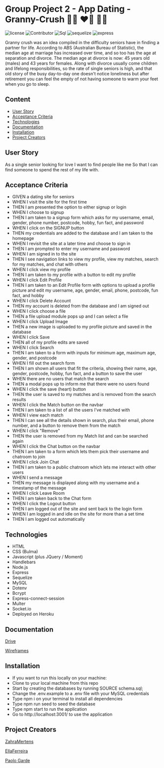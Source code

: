 # Group Project 2 - App Dating - Granny-Crush 👵🏻 ❤️‍🔥 👴🏼

![license](https://img.shields.io/github/license/ZahraMertens/granny-crush)
![Contributor](https://img.shields.io/badge/Contributor-3-green.svg) 
![Sql](https://img.shields.io/badge/Npm-MySql-red.svg) 
![sequelize](https://img.shields.io/badge/Npm-sequelize-red.svg) 
![express](https://img.shields.io/badge/Npm-expressJs-red.svg)

Granny crush was an idea compiled in the difficulty seniors have in finding a partner for life.
According to ABS (Australian Bureau of Statistic), the median age at marriage has increased over time, and so too has the age at separation and divorce. The median age at divorce is now: 45 years old (males) and 43 years for females.
Along with divorce usually come children and lifelong responsibilities, so the rate of single seniors is high, and that old story of the busy day-to-day one doesn't notice loneliness but after retirement you can feel the empty of not having someone to warm your feet when you go to sleep.

## Content

- [User Story](#user-story)
- [Acceptance Criteria](#acceptance-criteria)
- [Technologies](#technologies)
- [Documentation](#documentation)
- [Installation](#installation)
- [Project Creators](#project-creators)

## User Story

As a single senior looking for love
I want to find people like me 
So that I can find someone to spend the rest of my life with.

## Acceptance Criteria

- GIVEN a dating site for seniors
- WHEN I visit the site for the first time
- THEN I am presented the option to either signup or login
- WHEN I choose to signup
- THEN I am taken to a signup form which asks for my username, email, gender, phone number, postcode, hobby, fun fact, and password
- WHEN I click on the SIGNUP button
- THEN my credentials are added to the database and I am taken to the homepage 
- WHEN I revisit the site at a later time and choose to sign in
- THEN I am prompted to enter my username and password
- WHEN I am signed in to the site
- THEN I see navigation links to view my profile, view my matches, search for my matches, and chat with others
- WHEN I click view my profile
- THEN I am taken to my profile with a button to edit my profile
- WHEN I click Edit Profile 
- THEN I am taken to an Edit Profile form with options to upload a profile picture and edit my username, age, gender, email, phone, postcode, fun fact, and hobby
- WHEN I click Delete Account
- THEN my account is deleted from the database and I am signed out
- WHEN I click choose a file
- THEN a file upload module pops up and I can select a file 
- WHEN I click Upload Image 
- THEN a new image is uploaded to my profile picture and saved in the database 
- WHEN I click Save 
- THEN all of my profile edits are saved
- WHEN I click Search
- THEN I am taken to a form with inputs for minimum age, maximum age, gender, and postcode
- WHEN I fill out the search form
- THEN I am shown all users that fit the criteria, showing their name, age, gender, postcode, hobby, fun fact, and a button to save the user
- WHEN there are no users that match the search
- THEN a modal pops up to inform me that there were no users found 
- WHEN I click the save (heart) button
- THEN the user is saved to my matches and is removed from the search results 
- WHEN I click the Match button on the navbar
- THEN I am taken to a list of all the users I've matched with
- WHEN I view each match
- THEN I can see all the details shown in search, plus their email, phone number, and a button to remove them from the match
- WHEN I click "Remove" 
- THEN the user is removed from my Match list and can be searched again 
- WHEN I click the Chat button on the navbar 
- THEN I am taken to a form which lets them pick their username and chatroom to join
- WHEN I click Join Chat
- THEN I am taken to a public chatroom which lets me interact with other users 
- WHEN I send a message
- THEN my message is displayed along with my username and a timestamp of the message
- WHEN I click Leave Room
- THEN I am taken back to the Chat form 
- WHEN I click the Logout button
- THEN I am logged out of the site and sent back to the login form 
- WHEN I am logged in and idle on the site for more than a set time 
- THEN I am logged out automatically


## Technologies

- HTML
- CSS (Bulma) 
- Javascript (plus JQuery / Moment)
- Handlebars
- Node.js
- Express
- Sequelize
- MySQL
- Dotenv
- Bcrypt
- Express-connect-session
- Multer
- Socket.io
- Deployed on Heroku

## Documentation

[Drive](https://drive.google.com/drive/folders/1YllmmA5xDgezHvq3V69OUoKFUbQsy_fH)

[Wireframes](https://docs.google.com/presentation/d/1gigxmF-F-vquMnrDmzTlEAxO8XtZ3diWX_d1IswSzFs/edit#slide=id.p)

## Installation

- If you want to run this locally on your machine:
- Clone to your local machine from this repo
- Start by creating the databases by running SOURCE schema.sql;
- Change the .env.example to a .env file with your MySQL credentials
- Type npm i on your terminal to install all dependencies
- Type npm run seed to seed the database
- Type npm start to run the application
- Go to http://localhost:3001/ to use the application

## Project Creators

[ZahraMertens](https://github.com/ZahraMertens) 

[EllaFerreira](https://github.com/EllaFerreira)

[Paolo Garde](https://github.com/rpgarde)


